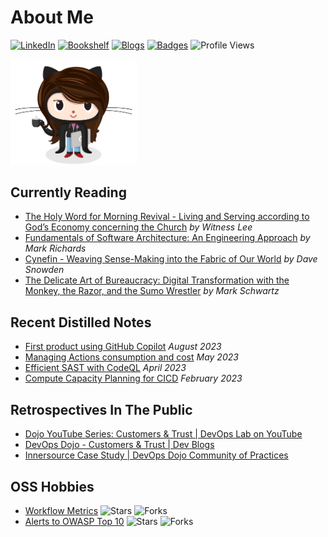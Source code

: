  # About Me 

[![LinkedIn](https://img.shields.io/badge/My-Resume-0077b5.svg?style=flat-square)](https://www.linkedin.com/in/kittychiu/)
[![Bookshelf](https://img.shields.io/badge/Current-Readings-beige.svg?style=flat-square)](https://www.goodreads.com/review/list/78391748-kitty-chiu?shelf=currently-reading&sort=date_updated)
[![Blogs](https://img.shields.io/badge/Distilled-Notes-olive.svg?style=flat-square)](https://kittychiu.github.io/)
[![Badges](https://img.shields.io/badge/Padawan-Badges-maroon.svg?style=flat-square)](https://www.credly.com/users/kittychiu/badges?sort=-state_updated_at)
![Profile Views](https://komarev.com/ghpvc/?username=kittychiu&style=flat-square&color=ff69b4&label=Views)

<a href="https://kittychiu.github.io" target="_blank"><img src="femalecodertocat_asian.png" alt="Female Architect" title="Alma Mater" width="40%"/></a>
<!--  
https://octodex.github.com/images/femalecodertocat.png
-->

## Currently Reading
<ul>
<!-- GOODREADS-LIST:START -->
<li><a href="https://www.goodreads.com/review/show/6146613209?utm_medium=api&utm_source=rss">The Holy Word for Morning Revival - Living and Serving according to God’s Economy concerning the Church</a>  <i>by Witness Lee</i></li>
<li><a href="https://www.goodreads.com/review/show/5284161505?utm_medium=api&utm_source=rss">Fundamentals of Software Architecture: An Engineering Approach</a>  <i>by Mark   Richards</i></li>
<li><a href="https://www.goodreads.com/review/show/4527929240?utm_medium=api&utm_source=rss">Cynefin - Weaving Sense-Making into the Fabric of Our World</a>  <i>by Dave Snowden</i></li>
<li><a href="https://www.goodreads.com/review/show/3615013844?utm_medium=api&utm_source=rss">The Delicate Art of Bureaucracy: Digital Transformation with the Monkey, the Razor, and the Sumo Wrestler</a>  <i>by Mark  Schwartz</i></li>
<!-- GOODREADS-LIST:END -->
</ul>

## Recent Distilled Notes
<ul>
<!-- BLOG-POST-LIST:START --><li><a href="/posts/first-project-using-github-copilot/">First product using GitHub Copilot</a>  <i>August 2023</i></li><li><a href="/posts/managing-actions-consumption/">Managing Actions consumption and cost</a>  <i>May 2023</i></li><li><a href="/posts/efficient-sast-codeql/">Efficient SAST with CodeQL</a>  <i>April 2023</i></li><li><a href="/posts/cicd-compute-capacity-planning/">Compute Capacity Planning for CICD</a>  <i>February 2023</i></li><!-- BLOG-POST-LIST:END -->
</ul>

## Retrospectives In The Public

- [Dojo YouTube Series: Customers & Trust | DevOps Lab on YouTube](https://youtu.be/6VhtozP3K0A)
- [DevOps Dojo - Customers & Trust | Dev Blogs](https://aka.ms/DevOpsLab/Dojo/Customers)
- [Innersource Case Study | DevOps Dojo Community of Practices](https://innersourcecommons.org/stories/microsoft/)

## OSS Hobbies

- [Workflow Metrics](https://github.com/KittyChiu/workflow-metrics) ![Stars](https://img.shields.io/github/stars/kittychiu/workflow-metrics?color=pink&style=social) ![Forks](https://img.shields.io/github/forks/kittychiu/workflow-metrics?color=pink&style=social)
- [Alerts to OWASP Top 10](https://github.com/KittyChiu/alerts-to-owasp10) ![Stars](https://img.shields.io/github/stars/kittychiu/alerts-to-owasp10?color=pink&style=social) ![Forks](https://img.shields.io/github/forks/kittychiu/alerts-to-owasp10?color=pink&style=social)



